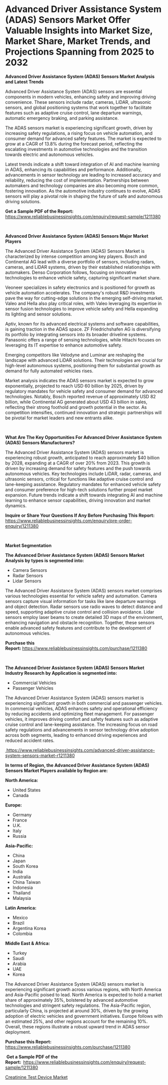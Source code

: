 <p><h1>Advanced Driver Assistance System (ADAS) Sensors Market Offer Valuable Insights into Market Size, Market Share, Market Trends, and Projections Spanning from 2025 to 2032</h1></p><p><strong>Advanced Driver Assistance System (ADAS) Sensors Market Analysis and Latest Trends</strong></p>
<p><p>Advanced Driver Assistance System (ADAS) sensors are essential components in modern vehicles, enhancing safety and improving driving convenience. These sensors include radar, cameras, LiDAR, ultrasonic sensors, and global positioning systems that work together to facilitate features such as adaptive cruise control, lane departure warnings, automatic emergency braking, and parking assistance. </p><p>The ADAS sensors market is experiencing significant growth, driven by increasing safety regulations, a rising focus on vehicle automation, and consumer demand for advanced safety features. The market is expected to grow at a CAGR of 13.8% during the forecast period, reflecting the escalating investments in automotive technologies and the transition towards electric and autonomous vehicles. </p><p>Latest trends indicate a shift toward integration of AI and machine learning in ADAS, enhancing its capabilities and performance. Additionally, advancements in sensor technology are leading to increased accuracy and reliability, reducing the cost of implementation. Partnerships between automakers and technology companies are also becoming more common, fostering innovation. As the automotive industry continues to evolve, ADAS sensors will play a pivotal role in shaping the future of safe and autonomous driving solutions.</p></p>
<p><strong>Get a Sample PDF of the Report:&nbsp;</strong> <a href="https://www.reliablebusinessinsights.com/enquiry/request-sample/1211380?utm_campaign=2180&utm_medium=2&utm_source=Github&utm_content=ia&utm_term=24032025&utm_id=advanced-driver-assistance-system-adas-sensors">https://www.reliablebusinessinsights.com/enquiry/request-sample/1211380</a></p>
<p>&nbsp;</p>
<p><strong>Advanced Driver Assistance System (ADAS) Sensors Major Market Players</strong></p>
<p><p>The Advanced Driver Assistance System (ADAS) Sensors Market is characterized by intense competition among key players. Bosch and Continental AG lead with a diverse portfolio of sensors, including radars, cameras, and LiDAR systems, driven by their established relationships with automakers. Denso Corporation follows, focusing on innovative technologies to enhance vehicle safety, capturing significant market share.</p><p>Veoneer specializes in safety electronics and is positioned for growth as vehicle automation accelerates. The company's robust R&D investments pave the way for cutting-edge solutions in the emerging self-driving market. Valeo and Hella also play critical roles, with Valeo leveraging its expertise in sensor fusion technologies to improve vehicle safety and Hella expanding its lighting and sensor solutions.</p><p>Aptiv, known for its advanced electrical systems and software capabilities, is gaining traction in the ADAS space. ZF Friedrichshafen AG is diversifying its portfolio by integrating sensors into its broader driveline systems. Panasonic offers a range of sensing technologies, while Hitachi focuses on leveraging its IT expertise to enhance automotive safety.</p><p>Emerging competitors like Velodyne and Luminar are reshaping the landscape with advanced LiDAR solutions. Their technologies are crucial for high-level autonomous systems, positioning them for substantial growth as demand for fully automated vehicles rises.</p><p>Market analysis indicates the ADAS sensors market is expected to grow exponentially, projected to reach USD 60 billion by 2025, driven by regulatory mandates for vehicle safety and consumer demand for advanced technologies. Notably, Bosch reported revenue of approximately USD 82 billion, while Continental AG generated about USD 43 billion in sales, reflecting their strong foothold and growth potential in the sector. As competition intensifies, continued innovation and strategic partnerships will be pivotal for market leaders and new entrants alike.</p></p>
<p>&nbsp;</p>
<p><strong>What Are The Key Opportunities For Advanced Driver Assistance System (ADAS) Sensors Manufacturers?</strong></p>
<p><p>The Advanced Driver Assistance System (ADAS) sensors market is experiencing robust growth, anticipated to reach approximately $40 billion by 2028, expanding at a CAGR of over 20% from 2023. This growth is driven by increasing demand for safety features and the push towards autonomous vehicles. Key technologies include LiDAR, radar, cameras, and ultrasonic sensors, critical for functions like adaptive cruise control and lane-keeping assistance. Regulatory mandates for enhanced vehicle safety and consumer preference for high-tech solutions further propel market expansion. Future trends indicate a shift towards integrating AI and machine learning to enhance sensor capabilities, driving innovation and market dynamics.</p></p>
<p><strong>Inquire or Share Your Questions If Any Before Purchasing This Report:</strong> <a href="https://www.reliablebusinessinsights.com/enquiry/pre-order-enquiry/1211380?utm_campaign=2180&utm_medium=2&utm_source=Github&utm_content=ia&utm_term=24032025&utm_id=advanced-driver-assistance-system-adas-sensors">https://www.reliablebusinessinsights.com/enquiry/pre-order-enquiry/1211380</a></p>
<p>&nbsp;</p>
<p><strong>Market Segmentation</strong></p>
<p><strong>The Advanced Driver Assistance System (ADAS) Sensors Market Analysis by types is segmented into:</strong></p>
<p><ul><li>Camera Sensors</li><li>Radar Sensors</li><li>Lidar Sensors</li></ul></p>
<p><p>The Advanced Driver Assistance System (ADAS) sensors market comprises various technologies essential for vehicle safety and automation. Camera sensors capture visual information for tasks like lane departure warnings and object detection. Radar sensors use radio waves to detect distance and speed, supporting adaptive cruise control and collision avoidance. Lidar sensors employ laser beams to create detailed 3D maps of the environment, enhancing navigation and obstacle recognition. Together, these sensors enable advanced safety features and contribute to the development of autonomous vehicles.</p></p>
<p><strong>Purchase this Report:&nbsp;</strong><a href="https://www.reliablebusinessinsights.com/purchase/1211380?utm_campaign=2180&utm_medium=2&utm_source=Github&utm_content=ia&utm_term=24032025&utm_id=advanced-driver-assistance-system-adas-sensors">https://www.reliablebusinessinsights.com/purchase/1211380</a></p>
<p>&nbsp;</p>
<p><strong>The Advanced Driver Assistance System (ADAS) Sensors Market Industry Research by Application is segmented into:</strong></p>
<p><ul><li>Commercial Vehicles</li><li>Passenger Vehicles</li></ul></p>
<p><p>The Advanced Driver Assistance System (ADAS) sensors market is experiencing significant growth in both commercial and passenger vehicles. In commercial vehicles, ADAS enhances safety and operational efficiency by reducing accidents and optimizing fleet management. For passenger vehicles, it improves driving comfort and safety features such as adaptive cruise control and lane-keeping assistance. The increasing focus on road safety regulations and advancements in sensor technology drive adoption across both segments, leading to enhanced driving experiences and reduced accident rates.</p></p>
<p><a href="https://www.reliablebusinessinsights.com/advanced-driver-assistance-system-sensors-market-r1211380?utm_campaign=2180&utm_medium=2&utm_source=Github&utm_content=ia&utm_term=24032025&utm_id=advanced-driver-assistance-system-adas-sensors">&nbsp;https://www.reliablebusinessinsights.com/advanced-driver-assistance-system-sensors-market-r1211380</a></p>
<p><strong>In terms of Region, the Advanced Driver Assistance System (ADAS) Sensors Market Players available by Region are:</strong></p>
<p>
    <p> <strong> North America: </strong>
        <ul>
            <li>United States</li>
            <li>Canada</li>
        </ul>
        </p> 
    <p> <strong> Europe: </strong>
        <ul>
            <li>Germany</li>
            <li>France</li>
            <li>U.K.</li>
            <li>Italy</li>
            <li>Russia</li>
        </ul>
        </p> 
    <p> <strong> Asia-Pacific: </strong>
        <ul>
            <li>China</li>
            <li>Japan</li>
            <li>South Korea</li>
            <li>India</li>
            <li>Australia</li>
            <li>China Taiwan</li>
            <li>Indonesia</li>
            <li>Thailand</li>
            <li>Malaysia</li>
        </ul>
        </p> 
    <p> <strong> Latin America: </strong>
        <ul>
            <li>Mexico</li>
            <li>Brazil</li>
            <li>Argentina Korea</li>
            <li>Colombia</li>
        </ul>
        </p> 
    <p> <strong> Middle East & Africa: </strong>
        <ul>
            <li>Turkey</li>
            <li>Saudi</li>
            <li>Arabia</li>
            <li>UAE</li>
            <li>Korea</li>
        </ul>
    </p>
    </p>
<p><p>The Advanced Driver Assistance System (ADAS) sensors market is experiencing significant growth across various regions, with North America and Asia-Pacific poised to lead. North America is expected to hold a market share of approximately 35%, bolstered by advanced automotive technologies and stringent safety regulations. The Asia-Pacific region, particularly China, is projected at around 30%, driven by the growing adoption of electric vehicles and government initiatives. Europe follows with an estimated 25%, and other regions account for the remaining 10%. Overall, these regions illustrate a robust upward trend in ADAS sensor deployment.</p></p>
<p><strong>Purchase this Report: </strong><a href="https://www.reliablebusinessinsights.com/purchase/1211380?utm_campaign=2180&utm_medium=2&utm_source=Github&utm_content=ia&utm_term=24032025&utm_id=advanced-driver-assistance-system-adas-sensors">https://www.reliablebusinessinsights.com/purchase/1211380</a></p>
<p>&nbsp;<strong>Get a Sample PDF of the Report:&nbsp;&nbsp;</strong><a href="https://www.reliablebusinessinsights.com/enquiry/request-sample/1211380?utm_campaign=2180&utm_medium=2&utm_source=Github&utm_content=ia&utm_term=24032025&utm_id=advanced-driver-assistance-system-adas-sensors">https://www.reliablebusinessinsights.com/enquiry/request-sample/1211380</a></p>
<p><strong></strong></p>
<p><p><a href="https://github.com/nacarnzina/Market-Research-Report-List-1/blob/main/creatinine-test-device-market.md?utm_campaign=2180&utm_medium=2&utm_source=Github&utm_content=ia&utm_term=24032025&utm_id=advanced-driver-assistance-system-adas-sensors">Creatinine Test Device Market</a></p></p>
